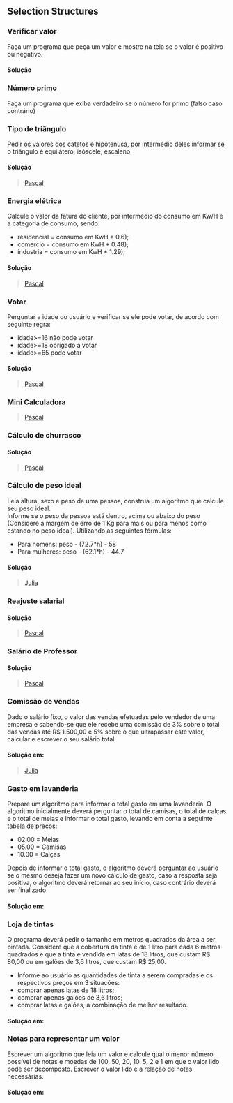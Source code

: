 ## Selection Structures 

###  Verificar valor 
Faça um programa que peça um valor e mostre na tela se o valor é positivo ou negativo.
#### Solução

### Número primo
Faça um programa que exiba verdadeiro se o número for primo (falso caso contrário)

### Tipo de triângulo
Pedir os valores dos catetos e hipotenusa, por intermédio deles informar se o triângulo é equilátero; isóscele; escaleno 
#### Solução
> [Pascal](https://github.com/computersciencebr/algoritmo/tree/master/src/2-selection-structures/pascal/triangulo.pas)

### Energia elétrica
Calcule o valor da fatura do cliente, por intermédio do consumo em Kw/H e a categoria de consumo, sendo:
* residencial =  consumo em KwH * 0.6);
* comercio = consumo em KwH * 0.48);
* industria = consumo em KwH * 1.29);
#### Solução
> [Pascal](https://github.com/computersciencebr/algoritmo/tree/master/src/2-selection-structures/pascal/energia-eletrica.pas)

###  Votar
Perguntar a idade do usuário e verificar se ele pode votar, de acordo com seguinte regra:  
* idade>=16 não pode votar
* idade>=18 obrigado a votar 
* idade>=65 pode votar
#### Solução
> [Pascal](https://github.com/computersciencebr/algoritmo/tree/master/src/2-selection-structures/pascal/votar.pas)

### Mini Calculadora
> [Pascal](https://github.com/computersciencebr/algoritmo/tree/master/src/2-selection-structures/pascal/minicalculadora.pas)

### Cálculo de churrasco
#### Solução
> [Pascal](https://github.com/computersciencebr/algoritmo/tree/master/src/2-selection-structures/pascal/churrasco.pas)

### Cálculo de peso ideal
Leia altura, sexo e peso de uma pessoa, construa um algoritmo que calcule seu peso ideal.  
Informe se o peso da pessoa está dentro, acima ou abaixo do peso 
(Considere a margem de erro de 1 Kg para mais ou para menos como estando no peso ideal). 
Utilizando as seguintes fórmulas:
* Para homens: peso - (72.7*h) - 58
* Para mulheres: peso - (62.1*h) - 44.7
#### Solução
> [Julia](https://github.com/computersciencebr/algoritmo/tree/master/src/2-selection-structures/julia/peso-ideal.jl)

### Reajuste salarial
#### Solução
> [Pascal](https://github.com/computersciencebr/algoritmo/tree/master/src/2-selection-structures/pascal/reajuste-salarial.pas)

### Salário de Professor
#### Solução
> [Pascal](https://github.com/computersciencebr/algoritmo/tree/master/src/2-selection-structures/pascal/salario-prof.pas)

### Comissão de vendas
Dado o salário fixo, o valor das vendas efetuadas pelo vendedor de uma empresa e sabendo-se que ele recebe uma comissão de 3% sobre o total das vendas até R$ 1.500,00 e 5% sobre o que ultrapassar este valor, calcular e escrever o seu salário total.
#### Solução em:
 > [Julia](https://github.com/computersciencebr/algoritmo/tree/master/src/2-selection-structures/julia/comissao-venda.jl)  

### Gasto em lavanderia
Prepare um algoritmo para informar o total gasto em uma lavanderia. 
O algoritmo inicialmente deverá perguntar o total de camisas, o total de calças e o total de meias e informar o total gasto, levando em conta a seguinte tabela de preços:

* 02.00 = Meias 
* 05.00 = Camisas 
* 10.00 = Calças 

Depois de informar o total gasto, o algoritmo deverá perguntar ao usuário se o mesmo deseja fazer um novo cálculo de gasto, caso a resposta seja positiva, o algoritmo deverá retornar ao seu início, caso contrário deverá ser finalizado
#### Solução em:

### Loja de tintas
O programa deverá pedir o tamanho em metros quadrados da área a ser pintada. 
Considere que a cobertura da tinta é de 1 litro para cada 6 metros quadrados e que a tinta é vendida em latas de 18 litros, que custam R$ 80,00 ou em galões de 3,6 litros, que custam R$ 25,00.
* Informe ao usuário as quantidades de tinta a serem compradas e os respectivos preços em 3
situações:
* comprar apenas latas de 18 litros;
* comprar apenas galões de 3,6 litros;
* comprar latas e galões, a combinação de melhor resultado.
#### Solução em:

 ### Notas para representar um valor
Escrever um algoritmo que leia um valor e calcule qual o menor número possível de notas e
moedas de 100, 50, 20, 10, 5, 2 e 1 em que o valor lido pode ser decomposto. 
Escrever o valor lido e a relação de notas necessárias.
#### Solução em:

